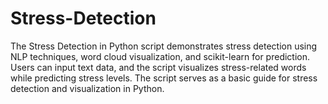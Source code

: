 # Stress-Detection
The Stress Detection in Python script demonstrates stress detection using NLP techniques, word cloud visualization, and scikit-learn for prediction. Users can input text data, and the script visualizes stress-related words while predicting stress levels. The script serves as a basic guide for stress detection and visualization in Python.

